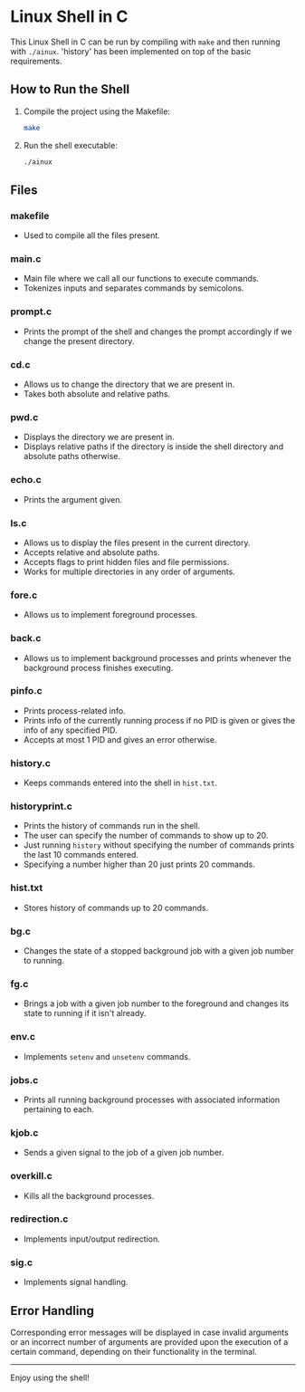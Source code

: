 # Linux Shell in C

This Linux Shell in C can be run by compiling with `make` and then running with `./ainux`. 'history' has been implemented on top of the basic requirements.

## How to Run the Shell

1. Compile the project using the Makefile:
    ```bash
    make
    ```
2. Run the shell executable:
    ```bash
    ./ainux
    ```

## Files

### makefile
- Used to compile all the files present.

### main.c
- Main file where we call all our functions to execute commands.
- Tokenizes inputs and separates commands by semicolons.

### prompt.c
- Prints the prompt of the shell and changes the prompt accordingly if we change the present directory.

### cd.c
- Allows us to change the directory that we are present in.
- Takes both absolute and relative paths.

### pwd.c
- Displays the directory we are present in.
- Displays relative paths if the directory is inside the shell directory and absolute paths otherwise.

### echo.c
- Prints the argument given.

### ls.c
- Allows us to display the files present in the current directory.
- Accepts relative and absolute paths.
- Accepts flags to print hidden files and file permissions.
- Works for multiple directories in any order of arguments.

### fore.c
- Allows us to implement foreground processes.

### back.c
- Allows us to implement background processes and prints whenever the background process finishes executing.

### pinfo.c
- Prints process-related info.
- Prints info of the currently running process if no PID is given or gives the info of any specified PID.
- Accepts at most 1 PID and gives an error otherwise.

### history.c
- Keeps commands entered into the shell in `hist.txt`.

### historyprint.c
- Prints the history of commands run in the shell.
- The user can specify the number of commands to show up to 20.
- Just running `history` without specifying the number of commands prints the last 10 commands entered.
- Specifying a number higher than 20 just prints 20 commands.

### hist.txt
- Stores history of commands up to 20 commands.

### bg.c
- Changes the state of a stopped background job with a given job number to running.

### fg.c
- Brings a job with a given job number to the foreground and changes its state to running if it isn't already.

### env.c
- Implements `setenv` and `unsetenv` commands.

### jobs.c
- Prints all running background processes with associated information pertaining to each.

### kjob.c
- Sends a given signal to the job of a given job number.

### overkill.c
- Kills all the background processes.

### redirection.c
- Implements input/output redirection.

### sig.c
- Implements signal handling.

## Error Handling
Corresponding error messages will be displayed in case invalid arguments or an incorrect number of arguments are provided upon the execution of a certain command, depending on their functionality in the terminal.

---

Enjoy using the shell!
